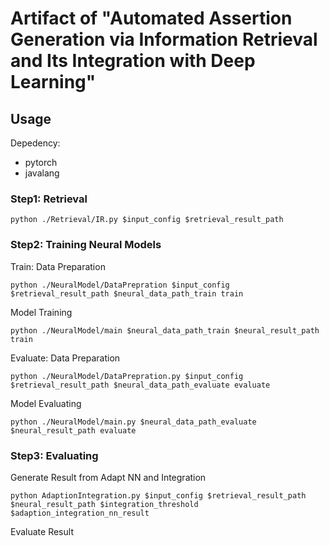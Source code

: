 # Artifact of "Automated Assertion Generation via Information Retrieval and Its Integration with Deep Learning"

## Usage
Depedency:
* pytorch
* javalang


### Step1: Retrieval
```
python ./Retrieval/IR.py $input_config $retrieval_result_path
```
### Step2: Training Neural Models

Train:
Data Preparation
```
python ./NeuralModel/DataPrepration $input_config $retrieval_result_path $neural_data_path_train train
```
Model Training
```
python ./NeuralModel/main $neural_data_path_train $neural_result_path train
```
Evaluate:
Data Preparation
```
python ./NeuralModel/DataPrepration.py $input_config $retrieval_result_path $neural_data_path_evaluate evaluate
```
Model Evaluating
```
python ./NeuralModel/main.py $neural_data_path_evaluate  $neural_result_path evaluate
```
### Step3: Evaluating

Generate Result from Adapt NN and Integration
```
python AdaptionIntegration.py $input_config $retrieval_result_path $neural_result_path $integration_threshold $adaption_integration_nn_result
```
Evaluate Result
